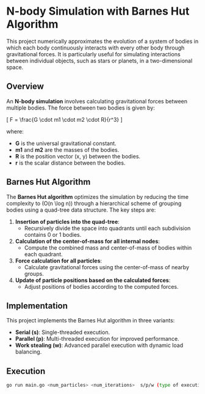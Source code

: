 # N-body Simulation with Barnes Hut Algorithm

This project numerically approximates the evolution of a system of bodies in which each body continuously interacts with every other body through gravitational forces. It is particularly useful for simulating interactions between individual objects, such as stars or planets, in a two-dimensional space.

## Overview

An **N-body simulation** involves calculating gravitational forces between multiple bodies. The force between two bodies is given by:

\[ F = \frac{G \cdot m1 \cdot m2 \cdot R}{r^3} \]

where:
- **G** is the universal gravitational constant.
- **m1** and **m2** are the masses of the bodies.
- **R** is the position vector (x, y) between the bodies.
- **r** is the scalar distance between the bodies.

## Barnes Hut Algorithm

The **Barnes Hut algorithm** optimizes the simulation by reducing the time complexity to \(O(n \log n)\) through a hierarchical scheme of grouping bodies using a quad-tree data structure. The key steps are:

1. **Insertion of particles into the quad-tree**:
   - Recursively divide the space into quadrants until each subdivision contains 0 or 1 bodies.
2. **Calculation of the center-of-mass for all internal nodes**:
   - Compute the combined mass and center-of-mass of bodies within each quadrant.
3. **Force calculation for all particles**:
   - Calculate gravitational forces using the center-of-mass of nearby groups.
4. **Update of particle positions based on the calculated forces**:
   - Adjust positions of bodies according to the computed forces.

## Implementation

This project implements the Barnes Hut algorithm in three variants:
- **Serial (s)**: Single-threaded execution.
- **Parallel (p)**: Multi-threaded execution for improved performance.
- **Work stealing (w)**: Advanced parallel execution with dynamic load balancing.

## Execution

```bash
go run main.go <num_particles> <num_iterations>  s/p/w (type of execution)
```

